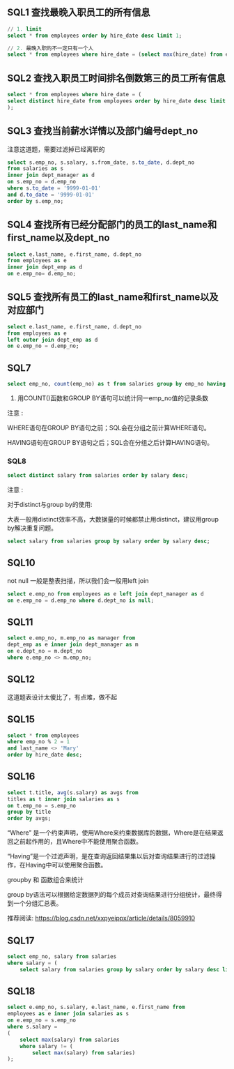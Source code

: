 ## SQL1 查找最晚入职员工的所有信息

```sql
// 1. limit
select * from employees order by hire_date desc limit 1;

// 2. 最晚入职的不一定只有一个人
select * from employees where hire_date = (select max(hire_date) from employees);
```

## SQL2 查找入职员工时间排名倒数第三的员工所有信息

```sql
select * from employees where hire_date = (
select distinct hire_date from employees order by hire_date desc limit 2,1
);
```

## SQL3 查找当前薪水详情以及部门编号dept_no

注意这道题，需要过滤掉已经离职的

```sql
select s.emp_no, s.salary, s.from_date, s.to_date, d.dept_no
from salaries as s 
inner join dept_manager as d
on s.emp_no = d.emp_no
where s.to_date = '9999-01-01' 
and d.to_date = '9999-01-01'
order by s.emp_no;
```

## SQL4 查找所有已经分配部门的员工的last_name和first_name以及dept_no

```sql
select e.last_name, e.first_name, d.dept_no 
from employees as e
inner join dept_emp as d
on e.emp_no= d.emp_no;
```

## SQL5 查找所有员工的last_name和first_name以及对应部门

```sql
select e.last_name, e.first_name, d.dept_no 
from employees as e 
left outer join dept_emp as d
on e.emp_no = d.emp_no;
```

## SQL7

```sql
select emp_no, count(emp_no) as t from salaries group by emp_no having t > 15;
```

1. 用COUNT()函数和GROUP BY语句可以统计同一emp_no值的记录条数

注意 : 

WHERE语句在GROUP BY语句之前；SQL会在分组之前计算WHERE语句。   

HAVING语句在GROUP BY语句之后；SQL会在分组之后计算HAVING语句。

### SQL8

```sql
select distinct salary from salaries order by salary desc;
```

注意 : 

对于distinct与group by的使用: 

大表一般用distinct效率不高，大数据量的时候都禁止用distinct，建议用group by解决重复问题。

```sql
select salary from salaries group by salary order by salary desc;
```

## SQL10

not null 一般是整表扫描，所以我们会一般用left join

```sql
select e.emp_no from employees as e left join dept_manager as d
on e.emp_no = d.emp_no where d.dept_no is null;
```

## SQL11

```sql
select e.emp_no, m.emp_no as manager from 
dept_emp as e inner join dept_manager as m
on e.dept_no = m.dept_no
where e.emp_no <> m.emp_no;
```

## SQL12 

这道题表设计太傻比了，有点难，做不起

## SQL15 

```sql
select * from employees 
where emp_no % 2 = 1
and last_name <> 'Mary' 
order by hire_date desc;
```

## SQL16

```sql
select t.title, avg(s.salary) as avgs from
titles as t inner join salaries as s 
on t.emp_no = s.emp_no
group by title
order by avgs;
```

“Where” 是一个约束声明，使用Where来约束数据库的数据，Where是在结果返回之前起作用的，且Where中不能使用聚合函数。

“Having”是一个过滤声明，是在查询返回结果集以后对查询结果进行的过滤操作，在Having中可以使用聚合函数。

groupby 和 函数组合来统计

group by语法可以根据给定数据列的每个成员对查询结果进行分组统计，最终得到一个分组汇总表。

推荐阅读: https://blog.csdn.net/xxpyeippx/article/details/8059910

## SQL17

```sql
select emp_no, salary from salaries
where salary = (
    select salary from salaries group by salary order by salary desc limit 1, 1);
```


## SQL18

```sql
select e.emp_no, s.salary, e.last_name, e.first_name from 
employees as e inner join salaries as s 
on e.emp_no = s.emp_no
where s.salary = 
(
    select max(salary) from salaries 
    where salary != (
        select max(salary) from salaries)
);
```